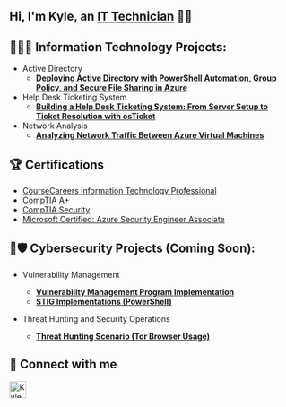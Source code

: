 ## Hi, I'm Kyle, an [IT Technician](https://www.linkedin.com/in/kyledbusiness/) 👋🏾

<h2>👨🏾‍💻 Information Technology Projects:</h2>

- Active Directory
  - **[Deploying Active Directory with PowerShell Automation, Group Policy, and Secure File Sharing in Azure](https://github.com/kyledbusiness/active-directory)**
- Help Desk Ticketing System
  - **[Building a Help Desk Ticketing System: From Server Setup to Ticket Resolution with osTicket](https://github.com/kyledbusiness/ticketing-system)**
- Network Analysis
  - **[Analyzing Network Traffic Between Azure Virtual Machines](https://github.com/kyledbusiness/azure-network-analysis)**
 
<h2>🏆 Certifications</h2>

- [CourseCareers Information Technology Professional](https://coursecareers.com/courses/explore/it)
- [CompTIA A+](https://www.credly.com/badges/7812f477-e7e3-4bf9-8531-4db05d27691f/linked_in?t=slgu5y)
- [CompTIA Security](https://www.credly.com/badges/d4fc1be7-6004-4cad-bf5e-00bd82995ca7/public_url)
- [Microsoft Certified: Azure Security Engineer Associate](https://learn.microsoft.com/api/credentials/share/en-us/kyledbusiness/CF707FB8436DDCB9?sharingId=DEA29E9FB96B5EF2)

<h2>🛜🛡️ Cybersecurity Projects (Coming Soon):</h2>
  
- Vulnerability Management
  - **[Vulnerability Management Program Implementation](https://github.com/kyledbusiness/vulnerability-management-program)**
  - **[STIG Implementations (PowerShell)](https://github.com/kyledbusiness/stig-implementations)**

- Threat Hunting and Security Operations
  - **[Threat Hunting Scenario (Tor Browser Usage)](https://github.com/kyledbusiness/threat-hunting-scenario-tor)**

<h2>📲 Connect with me</h2>

[<img align="left" alt="Kyle | LinkedIn" width="30px" src="https://github.com/user-attachments/assets/2b09b0c8-482a-4dda-bf73-f00ca34ea8b5" />][linkedin]


[linkedin]: https://linkedin.com/in/kyledbusiness
